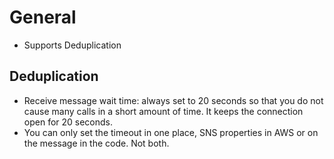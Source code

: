 # General
- Supports Deduplication

## Deduplication
- Receive message wait time: always set to 20 seconds so that you do not cause many calls in a short amount of time. It keeps the connection open for 20 seconds.
- You can only set the timeout in one place, SNS properties in AWS or on the message in the code. Not both.


